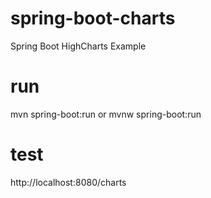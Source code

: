 # spring-boot-charts
Spring Boot HighCharts Example

# run
mvn spring-boot:run
or
mvnw spring-boot:run

# test
http://localhost:8080/charts